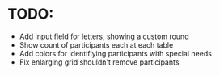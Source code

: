 
# TODO:

 - Add input field for letters, showing a custom round
 - Show count of participants each at each table
 - Add colors for identifiying participants with special needs
 - Fix enlarging grid shouldn't remove participants